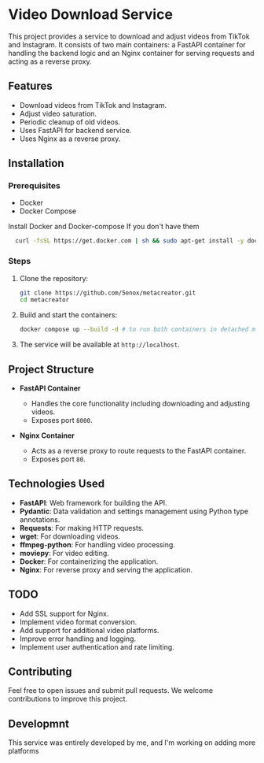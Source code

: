 # Video Download Service

This project provides a service to download and adjust videos from TikTok and Instagram. It consists of two main containers: a FastAPI container for handling the backend logic and an Nginx container for serving requests and acting as a reverse proxy.

## Features

- Download videos from TikTok and Instagram.
- Adjust video saturation.
- Periodic cleanup of old videos.
- Uses FastAPI for backend service.
- Uses Nginx as a reverse proxy.

## Installation

### Prerequisites

- Docker
- Docker Compose

Install Docker and Docker-compose If you don't have them

  ```sh
    curl -fsSL https://get.docker.com | sh && sudo apt-get install -y docker-compose

  ```

### Steps

1. Clone the repository:

    ```sh
    git clone https://github.com/5enox/metacreator.git
    cd metacreator
    ```

2. Build and start the containers:

    ```sh
    docker compose up --build -d # to run both containers in detached mode
    ```

3. The service will be available at `http://localhost`.

## Project Structure

- **FastAPI Container**
  - Handles the core functionality including downloading and adjusting videos.
  - Exposes port `8000`.

- **Nginx Container**
  - Acts as a reverse proxy to route requests to the FastAPI container.
  - Exposes port `80`.

## Technologies Used

- **FastAPI**: Web framework for building the API.
- **Pydantic**: Data validation and settings management using Python type annotations.
- **Requests**: For making HTTP requests.
- **wget**: For downloading videos.
- **ffmpeg-python**: For handling video processing.
- **moviepy**: For video editing.
- **Docker**: For containerizing the application.
- **Nginx**: For reverse proxy and serving the application.

## TODO

- Add SSL support for Nginx.
- Implement video format conversion.
- Add support for additional video platforms.
- Improve error handling and logging.
- Implement user authentication and rate limiting.

## Contributing

Feel free to open issues and submit pull requests. We welcome contributions to improve this project.

## Developmnt

This service was entirely developed by me, and I'm working on adding more platforms
